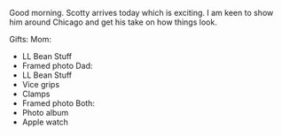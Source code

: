 Good morning. Scotty arrives today which is exciting. I am keen to show him around Chicago and get his take on how things look.

Gifts:
Mom:
- LL Bean Stuff
- Framed photo
Dad:
- LL Bean Stuff
- Vice grips
- Clamps
- Framed photo
Both:
- Photo album
- Apple watch 

